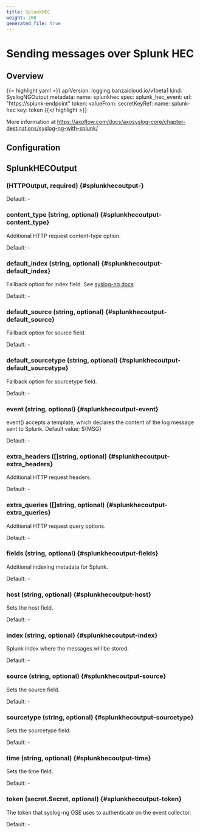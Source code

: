 ```yaml
---
title: SplunkHEC
weight: 200
generated_file: true
---
```


# Sending messages over Splunk HEC
## Overview

{{< highlight yaml >}}
apiVersion: logging.banzaicloud.io/v1beta1
kind: SyslogNGOutput
metadata:
  name: splunkhec
spec:
  splunk_hec_event:
    url: "https://splunk-endpoint"
    token:
      valueFrom:
          secretKeyRef:
            name: splunk-hec
            key: token
{{</ highlight >}}

More information at https://axoflow.com/docs/axosyslog-core/chapter-destinations/syslog-ng-with-splunk/



## Configuration
## SplunkHECOutput

###  (HTTPOutput, required) {#splunkhecoutput-}

Default: -

### content_type (string, optional) {#splunkhecoutput-content_type}

Additional HTTP request content-type option. 

Default: -

### default_index (string, optional) {#splunkhecoutput-default_index}

Fallback option for index field. See [syslog-ng docs](https://axoflow.com/docs/axosyslog-core/chapter-destinations/syslog-ng-with-splunk/) 

Default: -

### default_source (string, optional) {#splunkhecoutput-default_source}

Fallback option for source field. 

Default: -

### default_sourcetype (string, optional) {#splunkhecoutput-default_sourcetype}

Fallback option for sourcetype field. 

Default: -

### event (string, optional) {#splunkhecoutput-event}

event() accepts a template, which declares the content of the log message sent to Splunk. Default value: ${MSG} 

Default: -

### extra_headers ([]string, optional) {#splunkhecoutput-extra_headers}

Additional HTTP request headers. 

Default: -

### extra_queries ([]string, optional) {#splunkhecoutput-extra_queries}

Additional HTTP request query options. 

Default: -

### fields (string, optional) {#splunkhecoutput-fields}

Additional indexing metadata for Splunk. 

Default: -

### host (string, optional) {#splunkhecoutput-host}

Sets the host field. 

Default: -

### index (string, optional) {#splunkhecoutput-index}

Splunk index where the messages will be stored. 

Default: -

### source (string, optional) {#splunkhecoutput-source}

Sets the source field. 

Default: -

### sourcetype (string, optional) {#splunkhecoutput-sourcetype}

Sets the sourcetype field. 

Default: -

### time (string, optional) {#splunkhecoutput-time}

Sets the time field. 

Default: -

### token (secret.Secret, optional) {#splunkhecoutput-token}

The token that syslog-ng OSE uses to authenticate on the event collector. 

Default: -


